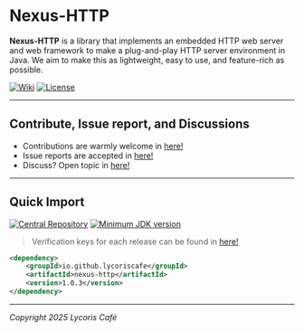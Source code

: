 # Nexus-HTTP

**Nexus-HTTP** is a library that implements an embedded HTTP web server and web framework to make a plug-and-play HTTP
server environment in Java. We aim to make this as lightweight, easy to use, and feature-rich as possible.

[![Wiki](https://img.shields.io/badge/Nexus%20HTTP-Wiki-yello)](https://github.com/LycorisCafe/nexus-http/wiki)
[![License](https://img.shields.io/badge/License-Apache%20v2.0-yello)](https://lycoriscafe.github.io/nexus-http/blob/main/LICENSE)

---

## Contribute, Issue report, and Discussions

- Contributions are warmly welcome in [here!](https://github.com/lycoriscafe/nexus-http/pulls)
- Issue reports are accepted in [here!](https://github.com/lycoriscafe/nexus-http/issues)
- Discuss? Open topic in [here!](https://github.com/lycoriscafe/nexus-http/discussions)

---

## Quick Import

[![Central Repository](https://img.shields.io/maven-central/v/io.github.lycoriscafe/nexus-http
)](https://central.sonatype.com/artifact/io.github.lycoriscafe/nexus-http)
[![Minimum JDK version](https://img.shields.io/badge/Minumum_JDK-v21-yello)](
https://www.oracle.com/java/technologies/downloads/)

> Verification keys for each release can be found in [here!](https://github.com/LycorisCafe/Nexus-HTTP/releases)

```xml
<dependency>
    <groupId>io.github.lycoriscafe</groupId>
    <artifactId>nexus-http</artifactId>
    <version>1.0.3</version>
</dependency>
```

---

*Copyright 2025 Lycoris Café*
